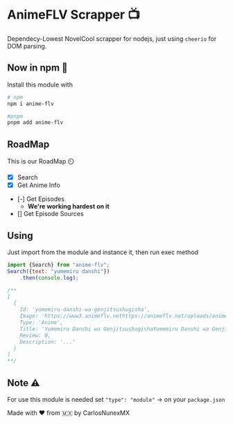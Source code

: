 # AnimeFLV Scrapper 📺
Dependecy-Lowest NovelCool scrapper for nodejs, just using `cheerio` for DOM parsing.

## Now in npm 🥳
Install this module with
```bash
# npm
npm i anime-flv

#pnpm
pnpm add anime-flv
```


## RoadMap
This is our RoadMap ⏲️

- [x] Search
- [x] Get Anime Info
- [-] Get Episodes
    - **We're working hardest on it**
- [] Get Episode Sources

## Using
Just import from the module and instance it, then run exec method

```js
import {Search} from "anime-flv";
Search({text: "yumemiru danshi"})
    .then(console.log);

/**
[
  {
    Id: 'yumemiru-danshi-wa-genjitsushugisha',
    Image: 'https://www3.animeflv.nethttps://animeflv.net/uploads/animes/covers/3829.jpg',
    Type: 'Anime',
    Title: 'Yumemiru Danshi wa GenjitsushugishaYumemiru Danshi wa Genjitsushugisha',
    Review: 0,
    Description: '...'
  }
]
**/
```

## Note ⚠️
For use this module is needed set `"type": "module"` -> on your `package.json`

Made with ❤️ from 🇲🇽 by CarlosNunexMX